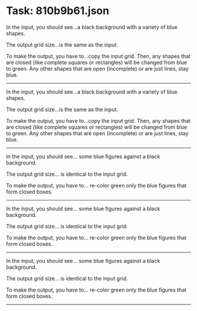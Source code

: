 # Task: 810b9b61.json

In the input, you should see...a black background with a variety of blue shapes.

The output grid size...is the same as the input.

To make the output, you have to...copy the input grid. Then, any shapes that are closed (like complete squares or rectangles) will be changed from blue to green. Any other shapes that are open (incomplete) or are just lines, stay blue.

---

In the input, you should see...a black background with a variety of blue shapes.

The output grid size...is the same as the input.

To make the output, you have to...copy the input grid. Then, any shapes that are closed (like complete squares or rectangles) will be changed from blue to green. Any other shapes that are open (incomplete) or are just lines, stay blue.

---

In the input, you should see... some blue figures against a black background.

The output grid size... is identical to the input grid.

To make the output, you have to... re-color green only the blue figures that form closed boxes.

---

In the input, you should see... some blue figures against a black background.

The output grid size... is identical to the input grid.

To make the output, you have to... re-color green only the blue figures that form closed boxes.

---

In the input, you should see... some blue figures against a black background.

The output grid size... is identical to the input grid.

To make the output, you have to... re-color green only the blue figures that form closed boxes.

---

